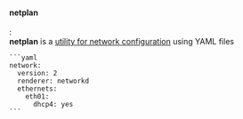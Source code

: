 #### netplan
:   
    **netplan** is a [utility for network configuration](https://netplan.io/) using YAML files

    ```yaml
    network:
      version: 2
      renderer: networkd
      ethernets:
        eth01:
          dhcp4: yes
    ```

